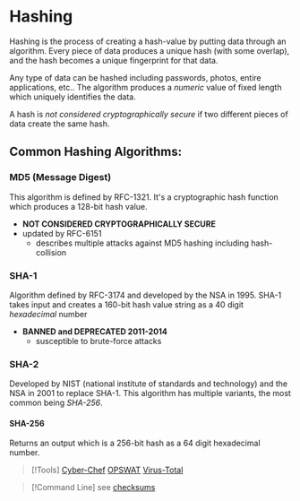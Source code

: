 
# Hashing
Hashing is the process of creating a hash-value by putting data through an algorithm. Every piece of data produces a unique hash (with some overlap), and the hash becomes a unique fingerprint for that data.

Any type of data can be hashed including passwords, photos, entire applications, etc.. The algorithm produces a *numeric* value of fixed length which uniquely identifies the data.

A hash is *not considered cryptographically secure* if two different pieces of data create the same hash.

## Common Hashing Algorithms:
### MD5 (Message Digest)
This algorithm is defined by RFC-1321. It's a cryptographic hash function which produces a 128-bit hash value.
- **NOT CONSIDERED CRYPTOGRAPHICALLY SECURE**
- updated by RFC-6151 
	- describes multiple attacks against MD5 hashing including hash-collision 

### SHA-1 
Algorithm defined by RFC-3174 and developed by the NSA in 1995. SHA-1 takes input and creates a 160-bit hash value string as a 40 digit *hexadecimal* number
- **BANNED and DEPRECATED 2011-2014**
	- susceptible to brute-force attacks

### SHA-2 
Developed by NIST (national institute of standards and technology) and the NSA in 2001 to replace SHA-1. This algorithm has multiple variants, the most common being *SHA-256*.

#### SHA-256
Returns an output which is a 256-bit hash as a 64 digit hexadecimal number.


>[!Tools]
> [Cyber-Chef](/cybersecurity/tools/Cyber-Chef.md)
> [OPSWAT](/cybersecurity/tools/OPSWAT.md) 
> [Virus-Total](/cybersecurity/tools/Virus-Total.md)

> [!Command Line]
> see [checksums](/cybersecurity/opsec/checksums.md)


